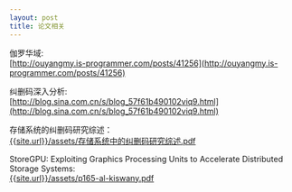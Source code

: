 ```yaml
---
layout: post
title: 论文相关
---
```


伽罗华域:<br>
[http://ouyangmy.is-programmer.com/posts/41256](http://ouyangmy.is-programmer.com/posts/41256)
<br>

纠删码深入分析:<br>
[http://blog.sina.com.cn/s/blog_57f61b490102viq9.html](http://blog.sina.com.cn/s/blog_57f61b490102viq9.html)
<br>


存储系统的纠删码研究综述：<br>
[{{site.url}}/assets/存储系统中的纠删码研究综述.pdf]({{site.url}}/assets/存储系统中的纠删码研究综述.pdf)
<br>

StoreGPU: Exploiting Graphics Processing Units to Accelerate Distributed Storage Systems:<br>
[{{site.url}}/assets/p165-al-kiswany.pdf]({{site.url}}/assets/p165-al-kiswany.pdf)
<br>